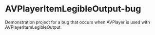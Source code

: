 # AVPlayerItemLegibleOutput-bug
Demonstration project for a bug that occurs when AVPlayer is used with AVPlayerItemLegibleOutput
